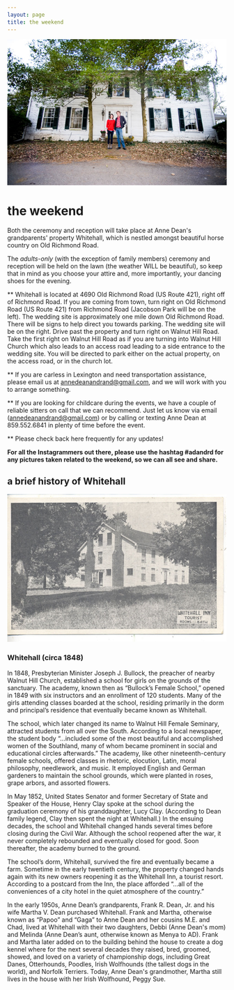 ```yaml
---
layout: page
title: the weekend
---
```


![Anne Dean and Rand at Whitehall](/public/images/annedeanandrand.jpg)

# the weekend

Both the ceremony and reception will take place at Anne Dean's grandparents' property Whitehall, which is nestled amongst beautiful horse country on Old Richmond Road.

The *adults-only* (with the exception of family members) ceremony and reception will be held on the lawn (the weather WILL be beautiful), so keep that in mind as you choose your attire and, more importantly, your dancing shoes for the evening.

** Whitehall is located at 4690 Old Richmond Road (US Route 421), right off of Richmond Road. If you are coming from town, turn right on Old Richmond Road (US Route 421) from Richmond Road (Jacobson Park will be on the left). The wedding site is approximately one mile down Old Richmond Road. There will be signs to help direct you towards parking. The wedding site will be on the right. Drive past the property and turn right on Walnut Hill Road. Take the first right on Walnut Hill Road as if you are turning into Walnut Hill Church which also leads to an access road leading to a side entrance to the wedding site. You will be directed to park either on the actual property, on the access road, or in the church lot.


** If you are carless in Lexington and need transportation assistance, please email us at annedeanandrand@gmail.com, and we will work with you to arrange something.


** If you are looking for childcare during the events, we have a couple of reliable sitters on call that we can recommend. Just let us know via email (annedeanandrand@gmail.com) or by calling or texting Anne Dean at 859.552.6841 in plenty of time before the event.


** Please check back here frequently for any updates!


**For all the Instagrammers out there, please use the hashtag #adandrd for any pictures taken related to the weekend, so we can all see and share.**

## a brief history of Whitehall

![Whitehall (circa 1848)](/public/images/postcard.jpg)

### Whitehall (circa 1848)

In 1848, Presbyterian Minister Joseph J. Bullock, the preacher of nearby Walnut Hill Church, established a school for girls on the grounds of the sanctuary. The academy, known then as “Bullock’s Female School,” opened in 1849 with six instructors and an enrollment of 120 students. Many of the girls attending classes boarded at the school, residing primarily in the dorm and principal’s residence that eventually became known as Whitehall.

The school, which later changed its name to Walnut Hill Female Seminary, attracted students from all over the South. According to a local newspaper, the student body “…included some of the most beautiful and accomplished women of the Southland, many of whom became prominent in social and educational circles afterwards.” The academy, like other nineteenth-century female schools, offered classes in rhetoric, elocution, Latin, moral philosophy, needlework, and music. It employed English and German gardeners to maintain the school grounds, which were planted in roses, grape arbors, and assorted flowers.

In May 1852, United States Senator and former Secretary of State and Speaker of the House, Henry Clay spoke at the school during the graduation ceremony of his granddaughter, Lucy Clay. (According to Dean family legend, Clay then spent the night at Whitehall.) In the ensuing decades, the school and Whitehall changed hands several times before closing during the Civil War. Although the school reopened after the war, it never completely rebounded and eventually closed for good. Soon thereafter, the academy burned to the ground.

The school’s dorm, Whitehall, survived the fire and eventually became a farm. Sometime in the early twentieth century, the property changed hands again with its new owners reopening it as the Whitehall Inn, a tourist resort. According to a postcard from the Inn, the place afforded “…all of the conveniences of a city hotel in the quiet atmosphere of the country.”

In the early 1950s, Anne Dean’s grandparents, Frank R. Dean, Jr. and his wife Martha V. Dean purchased Whitehall. Frank and Martha, otherwise known as “Papoo” and “Gaga” to Anne Dean and her cousins M.E. and Chad, lived at Whitehall with their two daughters, Debbi (Anne Dean's mom) and Melinda (Anne Dean’s aunt, otherwise known as Menya to AD). Frank and Martha later added on to the building behind the house to create a dog kennel where for the next several decades they raised, bred, groomed, showed, and loved on a variety of championship dogs, including Great Danes, Otterhounds, Poodles, Irish Wolfhounds (the tallest dogs in the world), and Norfolk Terriers. Today, Anne Dean's grandmother, Martha still lives in the house with her Irish Wolfhound, Peggy Sue.




